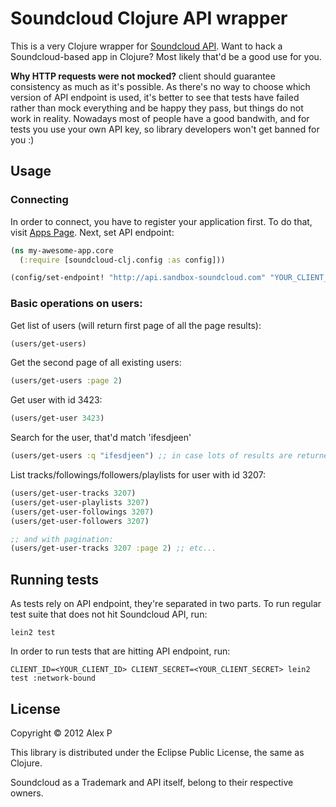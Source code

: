 # Soundcloud Clojure API wrapper

This is a very Clojure wrapper for [Soundcloud API](http://developers.soundcloud.com/docs/api).
Want to hack a Soundcloud-based app in Clojure? Most likely that'd be a good use for you.

__Why HTTP requests were not mocked?__ client should guarantee consistency as much as it's possible.
As there's no way to choose which version of API endpoint is used, it's better to see that tests
have failed rather than mock everything and be happy they pass, but things do not work in reality.
Nowadays most of people have a good bandwith, and for tests you use your own API key, so library
developers won't get banned for you :)

## Usage

### Connecting

In order to connect, you have to register your application first. To do that, visit [Apps Page](soundcloud.com/you/apps).
Next, set API endpoint:

```clojure
(ns my-awesome-app.core
  (:require [soundcloud-clj.config :as config]))

(config/set-endpoint! "http://api.sandbox-soundcloud.com" "YOUR_CLIENT_KEY" "YOUR_CLIENT_SECRET")
```

### Basic operations on users:

Get list of users (will return first page of all the page results):

```clojure
(users/get-users)
```

Get the second page of all existing users:

```clojure
(users/get-users :page 2)
```

Get user with id 3423:

```clojure
(users/get-user 3423)
```

Search for the user, that'd match 'ifesdjeen'

```clojure
(users/get-users :q "ifesdjeen") ;; in case lots of results are returned, you can always paginate by adding :page <page_number> param.
```

List tracks/followings/followers/playlists for user with id 3207:

```clojure
(users/get-user-tracks 3207)
(users/get-user-playlists 3207)
(users/get-user-followings 3207)
(users/get-user-followers 3207)

;; and with pagination:
(users/get-user-tracks 3207 :page 2) ;; etc...
```


## Running tests

As tests rely on API endpoint, they're separated in two parts. To run regular test suite that does not hit Soundcloud API, run:

```
lein2 test
```

In order to run tests that are hitting API endpoint, run:

```
CLIENT_ID=<YOUR_CLIENT_ID> CLIENT_SECRET=<YOUR_CLIENT_SECRET> lein2 test :network-bound
```

## License

Copyright © 2012 Alex P

This library is distributed under the Eclipse Public License, the same as Clojure.

Soundcloud as a Trademark and API itself, belong to their respective owners.
